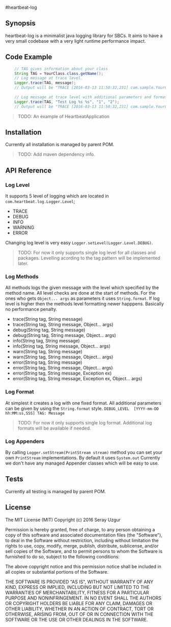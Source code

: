 #heartbeat-log

## Synopsis

heartbeat-log is a minimalist java logging library for SBCs. It aims to have a very small codebase with a very light runtime performance impact.


## Code Example
```java
    // TAG gives information about your class
    String TAG = YourClass.class.getName();
    // Log message at trace level.
    Logger.trace(TAG, message); 
    // Output will be "TRACE [2016-03-13 11:50:32,231] com.sample.YourClass: Test Log"
    
    // Log message at trace level with additional parameters and formatting.
    Logger.trace(TAG, "Test Log %s %s", "1", "2"); 
    // Output will be "TRACE [2016-03-13 11:50:32,231] com.sample.YourClass: Test Log 1 2"
```
>TODO: An example of HeartbeatApplication

## Installation
Currently all installation is managed by parent POM.
>TODO: Add maven dependency info.

## API Reference
### Log Level
It supports 5 level of logging which are located in `com.heartbeat.log.Logger.Level`;

* TRACE
* DEBUG
* INFO
* WARNING
* ERROR 

Changing log level is very easy `Logger.setLevel(Logger.Level.DEBUG)`.
>TODO: For now it only supports single log level for all classes and packages. Levelling acording to the tag pattern will be implemented later.

### Log Methods
All methods logs the given message with the level which specified by the method name. All level checks are done at the start of methods. For the ones who gets `Object... args` as parameters it uses `String.format`. If log level is higher then the methods level formatting newer happpens. Basically no performance penalty.

 * trace(String tag, String message)
 * trace(String tag, String message, Object... args)
 * debug(String tag, String message)
 * debug(String tag, String message, Object... args)
 * info(String tag, String message)
 * info(String tag, String message, Object... args)
 * warn(String tag, String message)
 * warn(String tag, String message, Object... args)
 * error(String tag, String message)
 * error(String tag, String message, Object... args)
 * error(String tag, String message, Exception ex)
 * error(String tag, String message, Exception ex, Object... args)
 
### Log Format
At simplest it creates a log with one fixed format. All additional parameters can be given by using the `String.format` style.
`DEBUG_LEVEL  [YYYY-mm-DD hh:MM:ss,SSS] TAG: Message`

>TODO: For now it only supports single log format. Additional log formats will be available if needed.

### Log Appenders
By calling `Logger.setStream(PrintStream stream)` method you can set your own `PrintStream` implementations. By default it uses `System.out` Currently we don't have any managed Appender classes which will be easy to use.  


## Tests
Currently all testing is managed by parent POM.


## License
The MIT License (MIT)
Copyright (c) 2016 Seray Uzgur

Permission is hereby granted, free of charge, to any person obtaining a copy of this software and associated documentation files (the "Software"), to deal in the Software without restriction, including without limitation the rights to use, copy, modify, merge, publish, distribute, sublicense, and/or sell copies of the Software, and to permit persons to whom the Software is furnished to do so, subject to the following conditions:

The above copyright notice and this permission notice shall be included in all copies or substantial portions of the Software.

THE SOFTWARE IS PROVIDED "AS IS", WITHOUT WARRANTY OF ANY KIND, EXPRESS OR IMPLIED, INCLUDING BUT NOT LIMITED TO THE WARRANTIES OF MERCHANTABILITY, FITNESS FOR A PARTICULAR PURPOSE AND NONINFRINGEMENT. IN NO EVENT SHALL THE AUTHORS OR COPYRIGHT HOLDERS BE LIABLE FOR ANY CLAIM, DAMAGES OR OTHER LIABILITY, WHETHER IN AN ACTION OF CONTRACT, TORT OR OTHERWISE, ARISING FROM, OUT OF OR IN CONNECTION WITH THE SOFTWARE OR THE USE OR OTHER DEALINGS IN THE SOFTWARE.